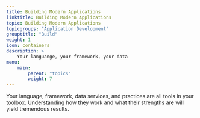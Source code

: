 ```yaml
---
title: Building Modern Applications
linktitle: Building Modern Applications
topic: Building Modern Applications
topicgroups: "Application Development"
grouptitle: "Build"
weight: 1
icon: containers
description: >
    Your languange, your framework, your data
menu:
    main:
        parent: "topics"
        weight: 7
---
```


Your language, framework, data services, and practices are all tools in your toolbox. Understanding how they work and what their strengths are will yield tremendous results.